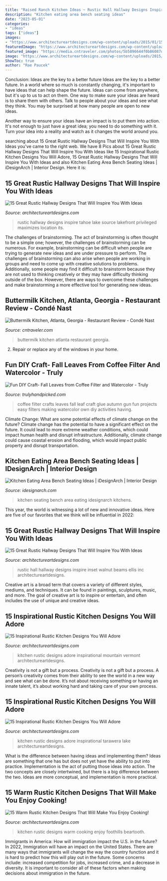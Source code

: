 ```yaml
---
title: "Raised Ranch Kitchen Ideas ~ Rustic Hall Hallway Designs Inspire Inset Walnut Beams Ellis Inc Architectureartdesigns"
description: "Kitchen eating area bench seating ideas"
date: "2023-05-01"
categories:
- "ideas"
tags: ["ideas"]
images:
- "https://www.architectureartdesigns.com/wp-content/uploads/2015/01/15-Warm-Rustic-Kitchen-Designs-That-Will-Make-You-Enjoy-Cooking-14-630x942.jpg"
featuredImage: "https://www.architectureartdesigns.com/wp-content/uploads/2016/08/15-Inspirational-Rustic-Kitchen-Designs-You-Will-Adore-8-630x916.jpg"
featured_image: "https://media.cntraveler.com/photos/5b5896644f0b86087ddf28a1/master/w_1200,c_limit/Buttermilk-Kitchen_DAVE-CRAWFORD_2018_DSC05597.jpg"
image: "https://www.architectureartdesigns.com/wp-content/uploads/2015/01/15-Warm-Rustic-Kitchen-Designs-That-Will-Make-You-Enjoy-Cooking-14-630x942.jpg"
ShowToc: true
author: "Rae Paucek"
---
```



Conclusion: Ideas are the key to a better future
Ideas are the key to a better future. In a world where so much is constantly changing, it's important to have ideas that can help shape the future. Ideas can come from anywhere, but it's up to us to act on them.
One way to make sure your ideas are heard is to share them with others. Talk to people about your ideas and see what they think. You may be surprised at how many people are open to new ideas.

Another way to ensure your ideas have an impact is to put them into action. It's not enough to just have a great idea; you need to do something with it. Turn your idea into a reality and watch as it changes the world around you.

	

		
searching about 15 Great Rustic Hallway Designs That Will Inspire You With Ideas you've came to the right web. We have 8 Pics about 15 Great Rustic Hallway Designs That Will Inspire You With Ideas like 15 Inspirational Rustic Kitchen Designs You Will Adore, 15 Great Rustic Hallway Designs That Will Inspire You With Ideas and also Kitchen Eating Area Bench Seating Ideas | iDesignArch | Interior Design. Here it is:
		
    
## 15 Great Rustic Hallway Designs That Will Inspire You With Ideas

<img loading=lazy src="https://www.architectureartdesigns.com/wp-content/uploads/2016/09/15-Great-Rustic-Hallway-Designs-That-Will-Inspire-You-With-Ideas-9.jpg" onerror="this.onerror=null;this.src='https://tse2.mm.bing.net/th?id=OIP.gChpzumPNhMAgfZrhX_jeAHaFM&amp;pid=15.1';" alt="15 Great Rustic Hallway Designs That Will Inspire You With Ideas">

_Source: architectureartdesigns.com_

>rustic hallway designs inspire tahoe lake source lakefront privileged maximizes location its. 

	

The challenges of brainstorming.
The act of brainstorming is often thought to be a simple one; however, the challenges of brainstorming can be numerous. For example, brainstorming can be difficult when people are trying to generate new ideas and are under pressure to perform. The challenges of brainstorming can also arise when people are working in groups and need to come up with creative solutions to problems. Additionally, some people may find it difficult to brainstorm because they are not used to thinking creatively or they may have difficulty thinking outside of the box. However, there are ways to overcome these challenges and make brainstorming a more effective tool for generating new ideas.

    
## Buttermilk Kitchen, Atlanta, Georgia - Restaurant Review - Condé Nast

<img loading=lazy src="https://media.cntraveler.com/photos/5b5896644f0b86087ddf28a1/master/w_1200,c_limit/Buttermilk-Kitchen_DAVE-CRAWFORD_2018_DSC05597.jpg" onerror="this.onerror=null;this.src='https://tse4.mm.bing.net/th?id=OIP.iBNcb7HvRlSLJ6_4E3-FiwHaE8&amp;pid=15.1';" alt="Buttermilk Kitchen, Atlanta, Georgia - Restaurant Review - Condé Nast">

_Source: cntraveler.com_

>buttermilk kitchen atlanta restaurant georgia. 

	

2. Repair or replace any of the windows in your home.

    
## Fun DIY Craft- Fall Leaves From Coffee Filter And Watercolor - Truly

<img loading=lazy src="https://trulyhandpicked.com/wp-content/uploads/2019/02/having-fun-at-home-making-our-own-fall-leaves-coffee-filter-and-glue-gun-style-15511642734ngk8.jpg" onerror="this.onerror=null;this.src='https://tse3.mm.bing.net/th?id=OIP.K_PDMq1Xu0ja-qMTuafmdAHaFj&amp;pid=15.1';" alt="Fun DIY Craft- Fall Leaves from Coffee Filter and Watercolor - Truly">

_Source: trulyhandpicked.com_

>coffee filter crafts leaves fall leaf craft glue autumn gun fun projects easy filters making watercolor own diy activities having. 

	

Climate Change: What are some potential effects of climate change on the future?
Climate change has the potential to have a significant effect on the future. It could lead to more extreme weather conditions, which could impact human health and disrupt infrastructure. Additionally, climate change could cause coastal erosion and flooding, which would impact public property and disrupt transportation.

    
## Kitchen Eating Area Bench Seating Ideas | IDesignArch | Interior Design

<img loading=lazy src="http://www.idesignarch.com/wp-content/uploads/Kitchen-Bench-Seating-Ideas_6.jpg" onerror="this.onerror=null;this.src='https://tse1.mm.bing.net/th?id=OIP.KqzhTnYrlITF4JWcxoBIUgHaLH&amp;pid=15.1';" alt="Kitchen Eating Area Bench Seating Ideas | iDesignArch | Interior Design">

_Source: idesignarch.com_

>kitchen seating bench area eating idesignarch kitchens. 

	

This year, the world is witnessing a lot of new and innovative ideas. Here are five of our favorites that we think will be influential in 2022: 

    
## 15 Great Rustic Hallway Designs That Will Inspire You With Ideas

<img loading=lazy src="https://www.architectureartdesigns.com/wp-content/uploads/2016/09/15-Great-Rustic-Hallway-Designs-That-Will-Inspire-You-With-Ideas-11.jpg" onerror="this.onerror=null;this.src='https://tse3.mm.bing.net/th?id=OIP.1dahwaJxrnM2OIvMvaecLAHaJ8&amp;pid=15.1';" alt="15 Great Rustic Hallway Designs That Will Inspire You With Ideas">

_Source: architectureartdesigns.com_

>rustic hall hallway designs inspire inset walnut beams ellis inc architectureartdesigns. 

	

Creative art is a broad term that covers a variety of different styles, mediums, and techniques. It can be found in paintings, sculptures, music, and more. The goal of creative art is to inspire or entertain, and often includes the use of unique and creative ideas.

    
## 15 Inspirational Rustic Kitchen Designs You Will Adore

<img loading=lazy src="https://www.architectureartdesigns.com/wp-content/uploads/2016/08/15-Inspirational-Rustic-Kitchen-Designs-You-Will-Adore-8-630x916.jpg" onerror="this.onerror=null;this.src='https://tse3.mm.bing.net/th?id=OIP.heL3Soeeci0-EoxvMsYkTQHaKx&amp;pid=15.1';" alt="15 Inspirational Rustic Kitchen Designs You Will Adore">

_Source: architectureartdesigns.com_

>kitchen rustic designs adore inspirational mountain vermont architectureartdesigns. 

	

Creativity is not a gift but a process.
Creativity is not a gift but a process. A person’s creativity comes from their ability to see the world in a new way and see what can be done. It’s not about receiving something or having an innate talent, it’s about working hard and taking care of your own process.

    
## 15 Inspirational Rustic Kitchen Designs You Will Adore

<img loading=lazy src="https://www.architectureartdesigns.com/wp-content/uploads/2016/08/15-Inspirational-Rustic-Kitchen-Designs-You-Will-Adore-7.jpg" onerror="this.onerror=null;this.src='https://tse1.mm.bing.net/th?id=OIP.IzNjzPOtXFWjr_tkhtl6DAHaLQ&amp;pid=15.1';" alt="15 Inspirational Rustic Kitchen Designs You Will Adore">

_Source: architectureartdesigns.com_

>kitchen rustic designs adore inspirational tarawera lake architectureartdesigns. 

	

What is the difference between having ideas and implementing them?
Ideas are something that one has but does not yet have the ability to put into practice. Implementation is the act of putting those ideas into action. The two concepts are closely intertwined, but there is a big difference between the two. Ideas are more conceptual, and implementation is more practical.

    
## 15 Warm Rustic Kitchen Designs That Will Make You Enjoy Cooking!

<img loading=lazy src="https://www.architectureartdesigns.com/wp-content/uploads/2015/01/15-Warm-Rustic-Kitchen-Designs-That-Will-Make-You-Enjoy-Cooking-14-630x942.jpg" onerror="this.onerror=null;this.src='https://tse2.mm.bing.net/th?id=OIP.RhPuq2u3Ro8URneVDjo5pQHaLE&amp;pid=15.1';" alt="15 Warm Rustic Kitchen Designs That Will Make You Enjoy Cooking!">

_Source: architectureartdesigns.com_

>kitchen rustic designs warm cooking enjoy foothills beartooth. 

	

Immigrants in America: How will immigration impact the U.S. in the future?
In 2022, Immigration will have an impact on the United States. There are many ways that immigrants will change the way the country function and it is hard to predict how this will play out in the future. Some concerns include: increased competition for jobs, increased crime, and a decrease in diversity. It is important to consider all of these factors when making decisions about immigration in the future.

